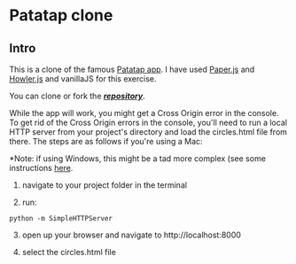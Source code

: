 # Patatap clone

## Intro
This is a clone of the famous [Patatap app](http://patatap.com). I have used [Paper.js](http://paperjs.org/about/) and [Howler.js](https://howlerjs.com/) and vanillaJS for this exercise.

You can clone or fork the ***[repository](https://github.com/EagleEye182/patatap-clone)***. 

While the app will work, you might get a Cross Origin error in the console. To get rid of the Cross Origin errors in the console, you'll need to run a local HTTP server from your project's directory and load the circles.html file from there. The steps are as follows if you're using a Mac:

*Note: if using Windows, this might be a tad more complex (see some instructions [here](https://docs.google.com/document/d/1tq4F-E-dGB22O4qs7YsvpcdxXmwj9SJ0-GZVccyeaSU/edit).

1) navigate to your project folder in the terminal

2) run: 

`python -m SimpleHTTPServer`

3) open up your browser and navigate to http://localhost:8000

4) select the circles.html file